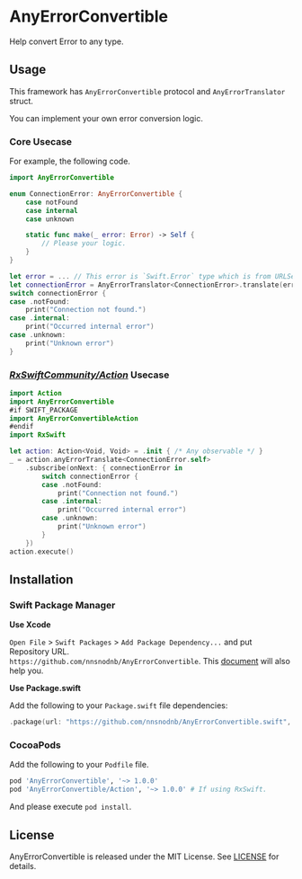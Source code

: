 # AnyErrorConvertible

Help convert Error to any type.

## Usage

This framework has `AnyErrorConvertible` protocol and `AnyErrorTranslator` struct.

You can implement your own error conversion logic.

### Core Usecase

For example, the following code.

```swift
import AnyErrorConvertible

enum ConnectionError: AnyErrorConvertible {
    case notFound
    case internal
    case unknown

    static func make(_ error: Error) -> Self {
        // Please your logic.
    }
}

let error = ... // This error is `Swift.Error` type which is from URLSession, CoreData and so on.
let connectionError = AnyErrorTranslator<ConnectionError>.translate(error)
switch connectionError {
case .notFound:
    print("Connection not found.")
case .internal:
    print("Occurred internal error")
case .unknown:
    print("Unknown error")
}
```

### [*RxSwiftCommunity/Action*](https://github.com/RxSwiftCommunity/Action) Usecase

```swift
import Action
import AnyErrorConvertible
#if SWIFT_PACKAGE
import AnyErrorConvertibleAction
#endif
import RxSwift

let action: Action<Void, Void> = .init { /* Any observable */ }
_ = action.anyErrorTranslate<ConnectionError.self>
    .subscribe(onNext: { connectionError in
        switch connectionError {
        case .notFound:
            print("Connection not found.")
        case .internal:
            print("Occurred internal error")
        case .unknown:
            print("Unknown error")
        }
    })
action.execute()
```

## Installation

### Swift Package Manager

**Use Xcode**

`Open File` > `Swift Packages` > `Add Package Dependency...` and put Repository URL.  
`https://github.com/nnsnodnb/AnyErrorConvertible`. This [document](https://developer.apple.com/documentation/xcode/adding_package_dependencies_to_your_app) will also help you.

**Use Package.swift**

Add the following to your `Package.swift` file dependencies:

```swift
.package(url: "https://github.com/nnsnodnb/AnyErrorConvertible.swift", from: "1.0.0")
```

### CocoaPods

Add the following to your `Podfile` file.

```ruby
pod 'AnyErrorConvertible', '~> 1.0.0'
pod 'AnyErrorConvertible/Action', '~> 1.0.0' # If using RxSwift.
```

And please execute `pod install`.

## License

AnyErrorConvertible is released under the MIT License. See [LICENSE](LICENSE) for details.
